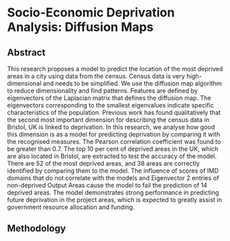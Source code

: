 # Socio-Economic Deprivation Analysis: Diffusion Maps

## Abstract
This research proposes a model to predict the location of the most deprived areas in a city using data from the census. Census data is very high-dimensional and needs to be simplified. We use the diffusion map algorithm to reduce dimensionality and find patterns. Features are defined by eigenvectors of the Laplacian matrix that defines the diffusion map. The eigenvectors corresponding to the smallest eigenvalues indicate specific characteristics of the population. Previous work has found qualitatively that the second most important dimension for describing the census data in Bristol, UK is linked to deprivation. In this research, we analyse how good this dimension is as a model for predicting deprivation by comparing it with the recognised measures. The Pearson correlation coefficient was found to be greater than 0.7. The top 10 per cent of deprived areas in the UK, which are also located in Bristol, are extracted to test the accuracy of the model. There are 52 of the most deprived areas, and 38 areas are correctly identified by comparing them to the model. The influence of scores of IMD domains that do not correlate with the models and Eigenvector 2 entries of non-deprived Output Areas cause the model to fail the prediction of 14 deprived areas. The model demonstrates strong performance in predicting future deprivation in the project areas, which is expected to greatly assist in government resource allocation and funding.

## Methodology
